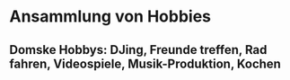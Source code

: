 # Ansammlung von Hobbies
## Domske Hobbys: DJing, Freunde treffen, Rad fahren, Videospiele, Musik-Produktion, Kochen